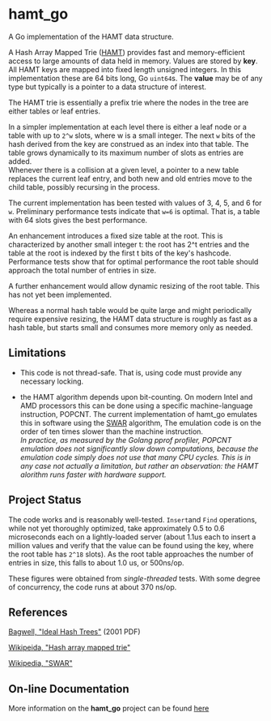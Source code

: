 hamt_go
=======

A Go implementation of the HAMT data structure.

A Hash Array Mapped Trie ([HAMT][bagwell2001]) 
provides fast and memory-efficient access to large amounts of data held 
in memory.  Values are stored by **key**.  All HAMT keys are mapped into 
fixed length unsigned integers. In this implementation these are 64 bits
long, Go `uint64`s.  The **value** may be of any type but typically is a 
pointer to a data structure of interest.

The HAMT trie is essentially a prefix trie where the nodes in the tree
are either tables or leaf entries.

In a simpler implementation at each level there is either a leaf node
or a table with up to `2^w` slots, where w is a small 
integer.  The next `w` bits of the hash 
derived from the key are construed as an index into that table.  The
table grows dynamically to its maximum number of slots as entries are added.  
Whenever there is a 
collision at a given level, a pointer to a new table replaces the current 
leaf entry,
and both new and old entries move to the child table, possibly 
recursing in the process.

The current implementation has been tested with values of
3, 4, 5, and 6 for `w`.  Preliminary performance tests indicate 
that `w=6` is optimal.  That is, a table with 64 slots gives the best
performance.  

An enhancement introduces a fixed size table at the root.  This is
characterized by another small integer t: the root has 2^t entries
and the table at the root is indexed by the first t bits of the
key's hashcode.  Performance tests show that for optimal performance
the root table should approach the total number of entries in size.

A further enhancement would allow dynamic resizing of the root table.
This has not yet been implemented.

Whereas a normal hash table would be quite large and might periodically
require expensive resizing, the HAMT data structure is roughly 
as fast as a hash table, but starts small and consumes more memory only 
as needed.

## Limitations

* This code is not thread-safe.  That is, using code must provide any
necessary locking.

* the HAMT algorithm depends upon bit-counting.  On modern Intel and AMD 
processors this 
can be done using a specific machine-language instruction, POPCNT.  The current
implementation of hamt_go emulates this in software using the 
[SWAR][wiki-swar] algorithm,  The emulation code is on the order of ten times
slower than the machine instruction.  
*In practice, as measured by the Golang pprof profiler, POPCNT emulation does not significantly slow down computations, because the emulation code simply does not use that many CPU cycles.*
*This is in any case not actually a limitation, but rather an observation: the HAMT alorithm runs faster with hardware support.*

## Project Status

The code works and is reasonably well-tested. 
`Insert`and  `Find` operations, while not yet thoroughly optimized, 
take approximately  0.5 to 0.6 microseconds each on a lightly-loaded server 
(about 1.1us each to insert a million values and verify that the 
value can be found using the key, where the root table has `2^18` slots).  As the root table approaches the 
number of entries in size, this falls to about 1.0 us, or 500ns/op.

These figures were obtained from *single-threaded* tests.  With some degree 
of concurrency, the code runs at about 370 ns/op.

## References

[Bagwell, "Ideal Hash Trees"][bagwell2001]  (2001 PDF)

[Wikipeida, "Hash array mapped trie"][wiki-hamt]

[Wikipedia, "SWAR"][wiki-swar]


[bagwell2001]: http://infoscience.epfl.ch/record/64398/files/idealhashtrees.pdf

[wiki-hamt]: http://en.wikipedia.org/wiki/Hash_array_mapped_trie

[wiki-swar]: http://en.wikipedia.org/wiki/SWAR

## On-line Documentation
More information on the **hamt_go** project can be found 
[here](https://jddixon.github.io/hamt_go)
